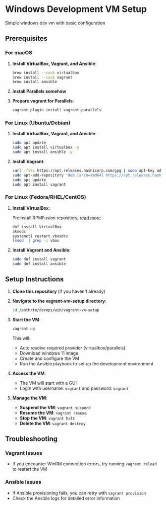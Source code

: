 # Windows Development VM Setup

Simple windows dev vm with basic configuration

## Prerequisites

### For macOS

1. **Install VirtualBox, Vagrant, and Ansible**:

   ```bash
   brew install --cask virtualbox
   brew install --cask vagrant
   brew install ansible
   ```

2. **Install Parallels somehow**

3. **Prepare vagrant for Parallels**:

   ```bash
   vagrant plugin install vagrant-parallels
   ```

### For Linux (Ubuntu/Debian)

1. **Install VirtualBox, Vagrant, and Ansible**:

   ```bash
   sudo apt update
   sudo apt install virtualbox -y
   sudo apt install ansible -y
   ```

2. **Install Vagrant**:

   ```bash
   curl -fsSL https://apt.releases.hashicorp.com/gpg | sudo apt-key add -
   sudo apt-add-repository "deb [arch=amd64] https://apt.releases.hashicorp.com $(lsb_release -cs) main"
   sudo apt update
   sudo apt install vagrant
   ```

### For Linux (Fedora/RHEL/CentOS)

1. **Install VirtualBox**:

   Preinstall RPMFusion repository, [read more](https://rpmfusion.org/Howto/VirtualBox)

   ```bash
   dnf install VirtualBox
   akmods
   systemctl restart vboxdrv
   lsmod  | grep -i vbox
   ```

2. **Install Vagrant and Ansible**:

   ```bash
   sudo dnf install vagrant
   sudo dnf install ansible
   ```

## Setup Instructions

1. **Clone this repository** (if you haven't already)

2. **Navigate to the vagrant-vm-setup directory**:

   ```bash
   cd /path/to/devops/win/vagrant-vm-setup
   ```

3. **Start the VM**:

   ```bash
   vagrant up
   ```

   This will:
   - Auto resolve required provider (virtualbox/parallels)
   - Download windows 11 image
   - Create and configure the VM
   - Run the Ansible playbook to set up the development environment

4. **Access the VM**:
   - The VM will start with a GUI
   - Login with username: `vagrant` and password: `vagrant`

5. **Manage the VM**:
   - **Suspend the VM**: `vagrant suspend`
   - **Resume the VM**: `vagrant resume`
   - **Stop the VM**: `vagrant halt`
   - **Delete the VM**: `vagrant destroy`

## Troubleshooting

### Vagrant Issues

- If you encounter WinRM connection errors, try running `vagrant reload` to restart the VM

### Ansible Issues

- If Ansible provisioning fails, you can retry with `vagrant provision`
- Check the Ansible logs for detailed error information
